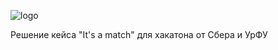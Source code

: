 ![logo](https://user-images.githubusercontent.com/63664630/232395142-0e3af0a9-d77f-4989-ba12-e19818ab0b1a.png)  

Решение кейса "It's a match" для хакатона от Сбера и УрФУ  


